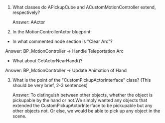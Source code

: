 1) What classes do APickupCube and ACustomMotionController extend, respectively?

   Answer: AActor

2) In the MotionControllerActor blueprint:
  * In what commented node section is "Clear Arc"?

   Answer: BP_MotionController -> Handle Teleportation Arc

  * What about GetActorNearHand()?

   Answer: BP_MotionController -> Update Animation of Hand

3) What is the point of the "CustomPickupActorInterface" class? (This should be very brief, 2-3 sentences)

   Answer: To distinguish between other objects, whether the object is pickupable by the hand or not.We simply wanted any objects that extended the CustomPickupActorInterface to be pickupable but any other objects not. Or else, we would be able to pick up any object in the scene.